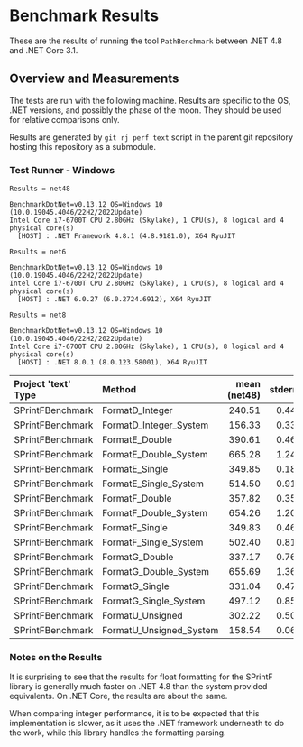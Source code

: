 # Benchmark Results

These are the results of running the tool `PathBenchmark` between .NET 4.8 and
.NET Core 3.1.

## Overview and Measurements

The tests are run with the following machine. Results are specific to the OS,
.NET versions, and possibly the phase of the moon. They should be used for
relative comparisons only.

Results are generated by `git rj perf text` script in the parent git repository
hosting this repository as a submodule.

### Test Runner - Windows

```text
Results = net48

BenchmarkDotNet=v0.13.12 OS=Windows 10 (10.0.19045.4046/22H2/2022Update)
Intel Core i7-6700T CPU 2.80GHz (Skylake), 1 CPU(s), 8 logical and 4 physical core(s)
  [HOST] : .NET Framework 4.8.1 (4.8.9181.0), X64 RyuJIT
```

```text
Results = net6

BenchmarkDotNet=v0.13.12 OS=Windows 10 (10.0.19045.4046/22H2/2022Update)
Intel Core i7-6700T CPU 2.80GHz (Skylake), 1 CPU(s), 8 logical and 4 physical core(s)
  [HOST] : .NET 6.0.27 (6.0.2724.6912), X64 RyuJIT
```

```text
Results = net8

BenchmarkDotNet=v0.13.12 OS=Windows 10 (10.0.19045.4046/22H2/2022Update)
Intel Core i7-6700T CPU 2.80GHz (Skylake), 1 CPU(s), 8 logical and 4 physical core(s)
  [HOST] : .NET 8.0.1 (8.0.123.58001), X64 RyuJIT
```

| Project 'text' Type | Method                  | mean (net48) | stderr | mean (net6) | stderr | mean (net8) | stderr |
|:--------------------|:------------------------|-------------:|-------:|------------:|-------:|------------:|-------:|
| SPrintFBenchmark    | FormatD_Integer         | 240.51       | 0.44   | 153.34      | 0.21   | 122.67      | 0.09   |
| SPrintFBenchmark    | FormatD_Integer_System  | 156.33       | 0.33   | 48.34       | 0.12   | 44.82       | 0.05   |
| SPrintFBenchmark    | FormatE_Double          | 390.61       | 0.46   | 286.61      | 0.30   | 204.41      | 0.30   |
| SPrintFBenchmark    | FormatE_Double_System   | 665.28       | 1.24   | 190.03      | 0.26   | 167.05      | 0.06   |
| SPrintFBenchmark    | FormatE_Single          | 349.85       | 0.18   | 247.65      | 0.48   | 185.77      | 0.27   |
| SPrintFBenchmark    | FormatE_Single_System   | 514.50       | 0.91   | 202.14      | 0.45   | 167.12      | 0.32   |
| SPrintFBenchmark    | FormatF_Double          | 357.82       | 0.35   | 265.42      | 0.48   | 196.34      | 0.38   |
| SPrintFBenchmark    | FormatF_Double_System   | 654.26       | 1.20   | 284.57      | 0.60   | 241.73      | 0.42   |
| SPrintFBenchmark    | FormatF_Single          | 349.83       | 0.46   | 259.23      | 0.54   | 195.18      | 0.30   |
| SPrintFBenchmark    | FormatF_Single_System   | 502.40       | 0.81   | 248.72      | 0.50   | 221.28      | 0.23   |
| SPrintFBenchmark    | FormatG_Double          | 337.17       | 0.76   | 259.11      | 0.39   | 183.02      | 0.21   |
| SPrintFBenchmark    | FormatG_Double_System   | 655.69       | 1.36   | 195.56      | 0.36   | 171.63      | 0.29   |
| SPrintFBenchmark    | FormatG_Single          | 331.04       | 0.47   | 250.79      | 0.61   | 181.52      | 0.21   |
| SPrintFBenchmark    | FormatG_Single_System   | 497.12       | 0.85   | 189.67      | 0.29   | 168.66      | 0.24   |
| SPrintFBenchmark    | FormatU_Unsigned        | 302.22       | 0.50   | 216.85      | 0.38   | 185.51      | 0.27   |
| SPrintFBenchmark    | FormatU_Unsigned_System | 158.54       | 0.06   | 48.32       | 0.14   | 45.31       | 0.06   |

### Notes on the Results

It is surprising to see that the results for float formatting for the SPrintF
library is generally much faster on .NET 4.8 than the system provided
equivalents. On .NET Core, the results are about the same.

When comparing integer performance, it is to be expected that this
implementation is slower, as it uses the .NET framework underneath to do the
work, while this library handles the formatting parsing.
